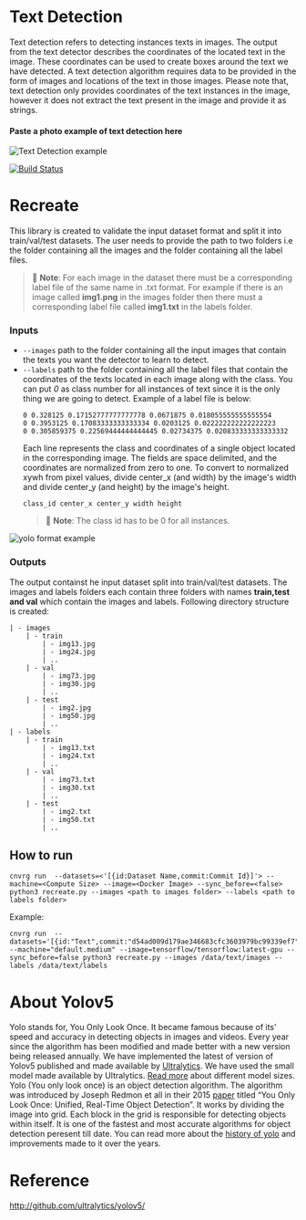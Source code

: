 # Text Detection 
Text detection refers to detecting instances texts in images. The output from the text detector describes the coordinates of the located text in the image. These coordinates can be used to create boxes around the text we have detected. A text detection algorithm requires data to be provided in the form of images and locations of the text in those images. Please note that, text detection only provides coordinates of the text instances in the image, however it does not extract the text present in the image and provide it as strings.

#### Paste a photo example of text detection here
![Text Detection example](https://libhub-readme.s3.us-west-2.amazonaws.com/vision/text.PNG)

[![Build Status](https://travis-ci.org/joemccann/dillinger.svg?branch=master)](https://travis-ci.org/joemccann/dillinger)

# Recreate
This library is created to validate the input dataset format and split it into train/val/test datasets. The user needs to provide the path to two folders i.e the folder containing all the images and the folder containing all the label files.
> 📝 **Note**: For each image in the dataset there must be a corresponding label file of the same name in .txt format. For example if there is an image called **img1.png** in the images folder then there must a corresponding label file called **img1.txt** in the labels folder.
### Inputs
- `--images` path to the folder containing all the input images that contain the texts you want the detector to learn to detect.
- `--labels` path to the folder containing all the label files that contain the coordinates of the texts located in each image along with the class. You can put *0* as class number for all instances of text since it is the only thing we are going to detect.
Example of a label file is below:
    ```
    0 0.328125 0.17152777777777778 0.0671875 0.018055555555555554
    0 0.3953125 0.17083333333333334 0.0203125 0.022222222222222223
    0 0.305859375 0.22569444444444445 0.02734375 0.020833333333333332
    ```
    Each line represents the class and coordinates of a single object located in the corresponding image. The fields are space delimited, and the coordinates are normalized from zero to one. To convert to normalized xywh from pixel values, divide center_x (and width) by the image's width and divide center_y (and height) by the image's height.
    ```
    class_id center_x center_y width height
    ```
    > 📝 **Note**: The class id has to be 0 for all instances. 

![yolo format example](https://libhub-readme.s3.us-west-2.amazonaws.com/vision/yolov5format.jpeg)
### Outputs
The output containst he input dataset split into train/val/test datasets. The images and labels folders each contain three folders with names **train,test and val** which contain the images and labels. Following directory structure is created:
```
| - images
    | - train
        | - img13.jpg
        | - img24.jpg
        | ..
    | - val
        | - img73.jpg
        | - img30.jpg
        | ..
    | - test
        | - img2.jpg
        | - img50.jpg
        | ..
| - labels
    | - train
        | - img13.txt
        | - img24.txt
        | ..
    | - val
        | - img73.txt
        | - img30.txt
        | ..
    | - test
        | - img2.txt
        | - img50.txt
        | ..
```
## How to run
```
cnvrg run  --datasets=<'[{id:Dataset Name,commit:Commit Id}]'> --machine=<Compute Size> --image=<Docker Image> --sync_before=<false> python3 recreate.py --images <path to images folder> --labels <path to labels folder>
```
Example:
```
cnvrg run  --datasets='[{id:"Text",commit:"d54ad009d179ae346683cfc3603979bc99339ef7"}]' --machine="default.medium" --image=tensorflow/tensorflow:latest-gpu --sync_before=false python3 recreate.py --images /data/text/images --labels /data/text/labels
```
# About Yolov5
Yolo stands for, You Only Look Once. It became famous because of its' speed and accuracy in detecting objects in images and videos. Every year since the algorithm has been modified and made better with a new version being released annually. We have implemented the latest of version of Yolov5 published and made available by [Ultralytics](https://github.com/ultralytics/yolov5). We have used the small model made available by Ultralytics. [Read more](https://pytorch.org/hub/ultralytics_yolov5/) about different model sizes.
Yolo (You only look once) is an object detection algorithm. The algorithm was introduced by Joseph Redmon et all in their 2015 [paper](https://arxiv.org/pdf/1506.02640.pdf) titled “You Only Look Once: Unified, Real-Time Object Detection”. It works by dividing the image into grid. Each block in the grid is responsible for detecting objects within itself. It is one of the fastest and most accurate algorithms for object detection peresent till date.
You can read more about the [history of yolo](https://machinelearningknowledge.ai/a-brief-history-of-yolo-object-detection-models/) and improvements made to it over the years.

# Reference
http://github.com/ultralytics/yolov5/
